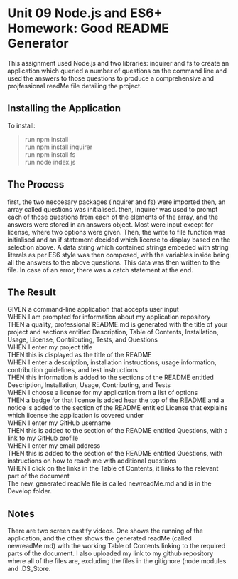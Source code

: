 
# Unit 09 Node.js and ES6+ Homework: Good README Generator

This assignment used Node.js and two libraries: inquirer and fs to create an application which queried a number of questions on the command line and used the answers to those questions to produce a comprehensive and projfessional readMe file detailing the project.



## Installing the Application
To install:
> run npm install\
> run npm install inquirer\
> run npm install fs\
> run node index.js

## The Process
first, the two neccesary packages (inquirer and fs) were imported
then, an array called questions was initialised.
then, inquirer was used to prompt each of those questions from each of the elements of the array, and the answers were stored in an answers object. Most were input except for license, where two options were given. Then, the write to file function was initialised and an if statement decided which license to display based on the selection above.
A data string which contained strings embeded with string literals as per ES6 style was then composed, with the variables inside being all the answers to the above questions. This data was then written to the file. In case of an error, there was a catch statement at the end. 



## The Result
GIVEN a command-line application that accepts user input\
WHEN I am prompted for information about my application repository\
THEN a quality, professional README.md is generated with the title of your project and sections entitled Description, Table of Contents, Installation, Usage, License, Contributing, Tests, and Questions\
WHEN I enter my project title\
THEN this is displayed as the title of the README\
WHEN I enter a description, installation instructions, usage information, contribution guidelines, and test instructions\
THEN this information is added to the sections of the README entitled Description, Installation, Usage, Contributing, and Tests\
WHEN I choose a license for my application from a list of options\
THEN a badge for that license is added hear the top of the README and a notice is added to the section of the README entitled License that explains which license the application is covered under\
WHEN I enter my GitHub username\
THEN this is added to the section of the README entitled Questions, with a link to my GitHub profile\
WHEN I enter my email address\
THEN this is added to the section of the README entitled Questions, with instructions on how to reach me with additional questions\
WHEN I click on the links in the Table of Contents, it links to the relevant part of the document\
The new, generated readMe file is called newreadMe.md and is in the Develop folder.


## Notes
There are two screen castify videos. One shows the running of the application, and the other shows the generated readMe (called newreadMe.md) with the working Table of Contents linking to the required parts of the document. I also uploaded my link to my github repository where all of the files are, excluding the files in the gitignore (node modules and .DS_Store.

